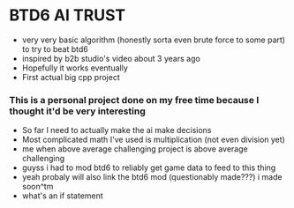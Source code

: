 # BTD6 AI TRUST

- very very basic algorithm (honestly sorta even brute force to some part) to try to beat btd6
- inspired by b2b studio's video about 3 years ago
- Hopefully it works eventually
- First actual big cpp project

### This is a personal project done on my free time because I thought it'd be very interesting
- So far I need to actually make the ai make decisions
- Most complicated math I've used is multiplication (not even division yet)
- me when above average challenging project is above average challenging
- guyss i had to mod btd6 to reliably get game data to feed to this thing
- yeah probaly will also link the btd6 mod (questionably made???) i made soon^tm
- what's an if statement